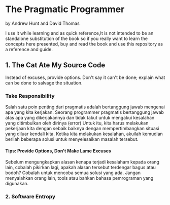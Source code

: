 # The Pragmatic Programmer
by Andrew Hunt and David Thomas

I use it while learning and as quick reference,It is not intended to be an standalone substitution of the book so if you really want to learn the concepts here presented, buy and read the book and use this repository as a reference and guide.

## 1. The Cat Ate My Source Code
Instead of excuses, provide options. Don't say it can't be done; explain what can be done to salvage the situation.

### Take Responsibility
Salah satu poin penting dari pragmatis adalah bertanggung jawab mengenai apa yang kita kerjakan. Seorang programmer pragmatis bertanggung jawab atas apa yang dikerjakannya dan tidak takut untuk mengakui kesalahan yang ditimbulkan oleh dirinya (error)
Untuk itu, kita harus melakukan pekerjaan kita dengan sebaik baiknya dengan mempertimbangkan situasi yang diluar kendali kita.
Ketika kita melakukan kesalahan, akuilah kemudian berilah beberapa solusi untuk menyelesaikan masalah tersebut.

#### Tips: Provide Options, Don't Make Lame Excuses
Sebelum mengungkapkan alasan kenapa terjadi kesalaham kepada orang lain, cobalah pikirkan lagi, apakah alasan tersebut terdengar bagus atau bodoh?
Cobalah untuk mencoba semua solusi yang ada. Jangan menyalahkan orang lain, tools atau bahkan bahasa pemrograman yang digunakan.

### 2. Software Entropy
